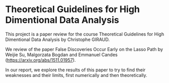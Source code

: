 # Theoretical Guidelines for High Dimentional Data Analysis

This project is a paper review for the course Theoretical Guidelines for High Dimentional Data Analysis by Christophe GIRAUD.
 
We review of the paper False Discoveries Occur Early on the Lasso Path by Weijie Su, Malgorzata Bogdan and Emmanuel Candes (https://arxiv.org/abs/1511.01957).

In our report, we explore the results of this paper to try to find their weaknesses and their limits, first numerically and then theoretically.
